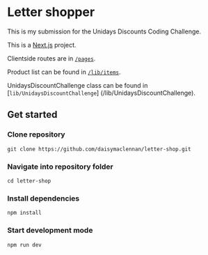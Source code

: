 # Letter shopper

This is my submission for the Unidays Discounts Coding Challenge.

This is a [Next.js](https://nextjs.org) project.

Clientside routes are in [`/pages`](/pages).

Product list can be found in [`/lib/items`](/lib/items).

UnidaysDiscountChallenge class can be found in [`lib/UnidaysDiscountChallenge`] (/lib/UnidaysDiscountChallenge).

## Get started
### Clone repository
```
git clone https://github.com/daisymaclennan/letter-shop.git
```
### Navigate into repository folder
```
cd letter-shop
```
### Install dependencies

```
npm install
```

### Start development mode

```
npm run dev
```
